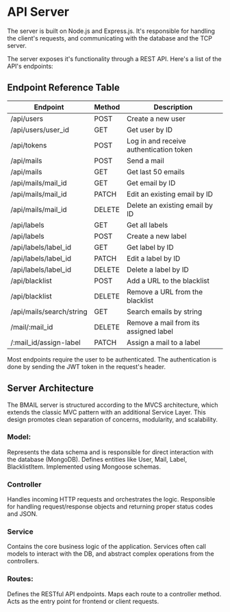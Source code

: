 # API Server

The server is built on Node.js and Express.js. It's responsible for handling the client's requests, and communicating with the database and the TCP server.

The server exposes it's functionality through a REST API. Here's a list of the API's endpoints:

## Endpoint Reference Table

| Endpoint                 | Method | Description                             |
| ------------------------ | ------ | --------------------------------------- |
| /api/users               | POST   | Create a new user                       |
| /api/users/user_id       | GET    | Get user by ID                          |
| /api/tokens              | POST   | Log in and receive authentication token |
| /api/mails               | POST   | Send a mail                             |
| /api/mails               | GET    | Get last 50 emails                      |
| /api/mails/mail_id       | GET    | Get email by ID                         |
| /api/mails/mail_id       | PATCH  | Edit an existing email by ID            |
| /api/mails/mail_id       | DELETE | Delete an existing email by ID          |
| /api/labels              | GET    | Get all labels                          |
| /api/labels              | POST   | Create a new label                      |
| /api/labels/label_id     | GET    | Get label by ID                         |
| /api/labels/label_id     | PATCH  | Edit a label by ID                      |
| /api/labels/label_id     | DELETE | Delete a label by ID                    |
| /api/blacklist           | POST   | Add a URL to the blacklist              |
| /api/blacklist           | DELETE | Remove a URL from the blacklist         |
| /api/mails/search/string | GET    | Search emails by string                 |
| /mail/:mail_id           | DELETE | Remove a mail from its assigned label   |
| /:mail_id/assign-label   | PATCH  | Assign a mail to a label                |

Most endpoints require the user to be authenticated. The authentication is done by sending the JWT token in the request's header.

## Server Architecture

The BMAIL server is structured according to the MVCS architecture, which extends the classic MVC pattern with an additional Service Layer.
This design promotes clean separation of concerns, modularity, and scalability.

### Model:

Represents the data schema and is responsible for direct interaction with the database (MongoDB).
Defines entities like User, Mail, Label, BlacklistItem. Implemented using Mongoose schemas.

### Controller

Handles incoming HTTP requests and orchestrates the logic.
Responsible for handling request/response objects and returning proper status codes and JSON.

### Service

Contains the core business logic of the application.
Services often call models to interact with the DB, and abstract complex operations from the controllers.

### Routes:

Defines the RESTful API endpoints.
Maps each route to a controller method.
Acts as the entry point for frontend or client requests.
